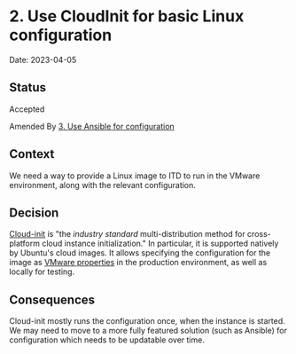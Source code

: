 # 2. Use CloudInit for basic Linux configuration

Date: 2023-04-05

## Status

Accepted

Amended By [3. Use Ansible for configuration](0003-use-ansible-for-configuration.md)

## Context

We need a way to provide a Linux image to ITD to run in the VMware environment,
along with the relevant configuration.

## Decision

[Cloud-init][cloud-init] is "the *industry standard* multi-distribution method
for cross-platform cloud instance initialization." In particular, it is
supported natively by Ubuntu's cloud images. It allows specifying the
configuration for the image as [VMware properties][cloud-init-vmware] in the
production environment, as well as locally for testing.

## Consequences

Cloud-init mostly runs the configuration once, when the instance is started. We
may need to move to a more fully featured solution (such as Ansible) for
configuration which needs to be updatable over time.


[cloud-init]: https://cloudinit.readthedocs.io/en/22.4.2/
[cloud-init-vmware]: https://cloudinit.readthedocs.io/en/22.4.2/topics/datasources/vmware.html

